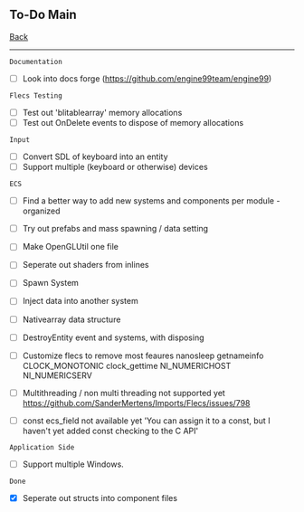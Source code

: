 To-Do Main
-----

[Back](../../readme.md)

-----

`Documentation`
- [ ] Look into docs forge (https://github.com/engine99team/engine99)

`Flecs Testing`
- [ ] Test out 'blitablearray' memory allocations
- [ ] Test out OnDelete events to dispose of memory allocations

`Input`
- [ ] Convert SDL of keyboard into an entity
- [ ] Support multiple (keyboard or otherwise) devices

`ECS`
- [ ] Find a better way to add new systems and components per module - organized
- [ ] Try out prefabs and mass spawning / data setting
- [ ] Make OpenGLUtil one file
- [ ] Seperate out shaders from inlines
- [ ] Spawn System
- [ ] Inject data into another system
- [ ] Nativearray data structure
- [ ] DestroyEntity event and systems, with disposing

- [ ] Customize flecs to remove most feaures
    nanosleep getnameinfo CLOCK_MONOTONIC clock_gettime NI_NUMERICHOST NI_NUMERICSERV

- [ ] Multithreading / non multi threading not supported yet
    https://github.com/SanderMertens/Imports/Flecs/issues/798

- [ ] const ecs_field not available yet
    'You can assign it to a const, but I haven't yet added const checking to the C API'

`Application Side`
- [ ] Support multiple Windows.

`Done`

- [x] Seperate out structs into component files